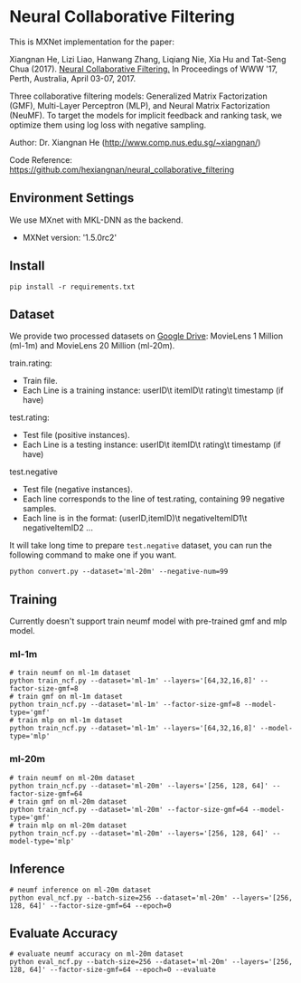 # Neural Collaborative Filtering

This is MXNet implementation for the paper:

Xiangnan He, Lizi Liao, Hanwang Zhang, Liqiang Nie, Xia Hu and Tat-Seng Chua (2017). [Neural Collaborative Filtering.](http://dl.acm.org/citation.cfm?id=3052569) In Proceedings of WWW '17, Perth, Australia, April 03-07, 2017.

Three collaborative filtering models: Generalized Matrix Factorization (GMF), Multi-Layer Perceptron (MLP), and Neural Matrix Factorization (NeuMF). To target the models for implicit feedback and ranking task, we optimize them using log loss with negative sampling. 

Author: Dr. Xiangnan He (http://www.comp.nus.edu.sg/~xiangnan/)

Code Reference: https://github.com/hexiangnan/neural_collaborative_filtering

## Environment Settings
We use MXnet with MKL-DNN as the backend. 
- MXNet version:  '1.5.0rc2'

## Install
```
pip install -r requirements.txt
```

## Dataset

We provide two processed datasets on [Google Drive](https://drive.google.com/drive/folders/1qACR_Zhc2O2W0RrazzcepM2vJeh0MMdO?usp=sharing): MovieLens 1 Million (ml-1m) and MovieLens 20 Million (ml-20m).

train.rating: 
- Train file.
- Each Line is a training instance: userID\t itemID\t rating\t timestamp (if have)

test.rating:
- Test file (positive instances). 
- Each Line is a testing instance: userID\t itemID\t rating\t timestamp (if have)

test.negative
- Test file (negative instances).
- Each line corresponds to the line of test.rating, containing 99 negative samples.  
- Each line is in the format: (userID,itemID)\t negativeItemID1\t negativeItemID2 ...

It will take long time to prepare `test.negative` dataset, you can run the following command to make one if you want.

```
python convert.py --dataset='ml-20m' --negative-num=99
```

## Training

Currently doesn't support train neumf model with pre-trained gmf and mlp model.

### ml-1m

```
# train neumf on ml-1m dataset
python train_ncf.py --dataset='ml-1m' --layers='[64,32,16,8]' --factor-size-gmf=8
# train gmf on ml-1m dataset
python train_ncf.py --dataset='ml-1m' --factor-size-gmf=8 --model-type='gmf'
# train mlp on ml-1m dataset
python train_ncf.py --dataset='ml-1m' --layers='[64,32,16,8]' --model-type='mlp'
```

### ml-20m

```
# train neumf on ml-20m dataset
python train_ncf.py --dataset='ml-20m' --layers='[256, 128, 64]' --factor-size-gmf=64
# train gmf on ml-20m dataset
python train_ncf.py --dataset='ml-20m' --factor-size-gmf=64 --model-type='gmf'
# train mlp on ml-20m dataset
python train_ncf.py --dataset='ml-20m' --layers='[256, 128, 64]' --model-type='mlp'
```

## Inference

```
# neumf inference on ml-20m dataset
python eval_ncf.py --batch-size=256 --dataset='ml-20m' --layers='[256, 128, 64]' --factor-size-gmf=64 --epoch=0
```

## Evaluate Accuracy

```
# evaluate neumf accuracy on ml-20m dataset
python eval_ncf.py --batch-size=256 --dataset='ml-20m' --layers='[256, 128, 64]' --factor-size-gmf=64 --epoch=0 --evaluate 
```